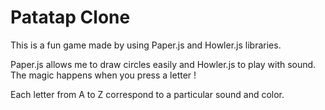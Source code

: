 # Patatap Clone

This is a fun game made by using Paper.js and Howler.js libraries.

Paper.js allows me to draw circles easily and Howler.js to play with sound. The magic happens when you press a letter !

Each letter from A to Z correspond to a particular sound and color. 